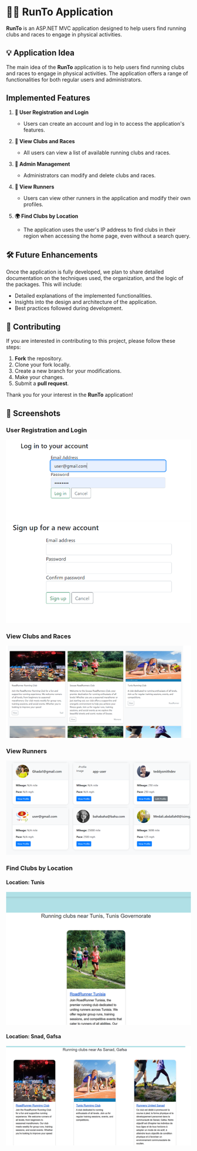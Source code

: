 # 🏃‍♂️ RunTo Application

**RunTo** is an ASP.NET MVC application designed to help users find running clubs and races to engage in physical activities.

## 💡 Application Idea

The main idea of the **RunTo** application is to help users find running clubs and races to engage in physical activities. The application offers a range of functionalities for both regular users and administrators.

##  Implemented Features

1. **👤 User Registration and Login**
   - Users can create an account and log in to access the application's features.
  
2. **🏃 View Clubs and Races**
   - All users can view a list of available running clubs and races.

3. **🔧 Admin Management**
   - Administrators can modify and delete clubs and races.

4. **👥 View Runners**
   - Users can view other runners in the application and modify their own profiles.

5. **🌍 Find Clubs by Location**
   - The application uses the user's IP address to find clubs in their region when accessing the home page, even without a search query.

## 🛠 Future Enhancements

Once the application is fully developed, we plan to share detailed documentation on the techniques used, the organization, and the logic of the packages. This will include:

- Detailed explanations of the implemented functionalities.
- Insights into the design and architecture of the application.
- Best practices followed during development.

## 🤝 Contributing

If you are interested in contributing to this project, please follow these steps:

1. **Fork** the repository.
2. Clone your fork locally.
3. Create a new branch for your modifications.
4. Make your changes.
5. Submit a **pull request**.

Thank you for your interest in the **RunTo** application!

## 📸 Screenshots

### User Registration and Login
![Login](screenshots/login.png)
![Sign Up](screenshots/signup.png)

### View Clubs and Races
![View Clubs](screenshots/clubs.png)

### View Runners
![View Runners](screenshots/runners.png)

### Find Clubs by Location

#### Location: Tunis
![Find Clubs by Location in Tunis](screenshots/area.png)

#### Location: Snad, Gafsa
![Find Clubs by Location in Snad, Gafsa](screenshots1/snad.png)

